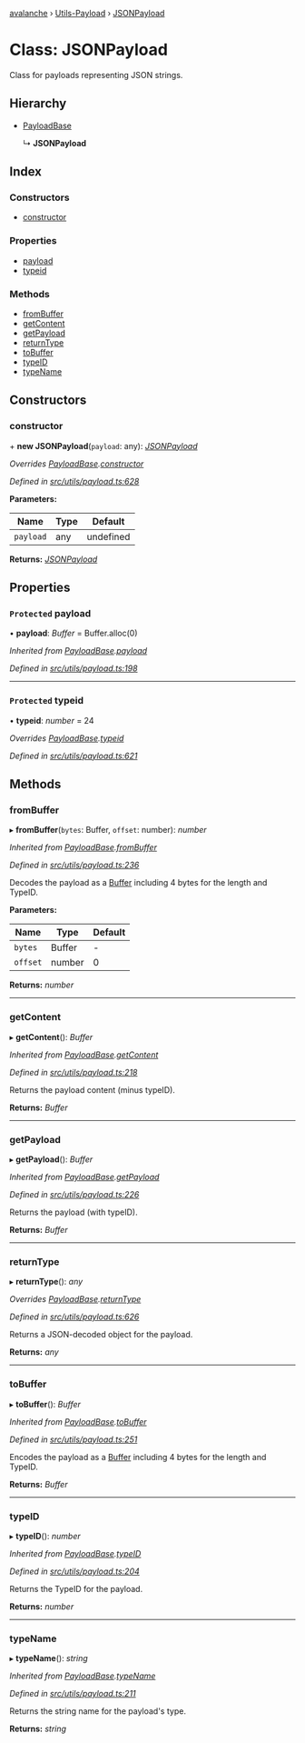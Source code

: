 [avalanche](../README.md) › [Utils-Payload](../modules/utils_payload.md) › [JSONPayload](utils_payload.jsonpayload.md)

# Class: JSONPayload

Class for payloads representing JSON strings.

## Hierarchy

* [PayloadBase](utils_payload.payloadbase.md)

  ↳ **JSONPayload**

## Index

### Constructors

* [constructor](utils_payload.jsonpayload.md#constructor)

### Properties

* [payload](utils_payload.jsonpayload.md#protected-payload)
* [typeid](utils_payload.jsonpayload.md#protected-typeid)

### Methods

* [fromBuffer](utils_payload.jsonpayload.md#frombuffer)
* [getContent](utils_payload.jsonpayload.md#getcontent)
* [getPayload](utils_payload.jsonpayload.md#getpayload)
* [returnType](utils_payload.jsonpayload.md#returntype)
* [toBuffer](utils_payload.jsonpayload.md#tobuffer)
* [typeID](utils_payload.jsonpayload.md#typeid)
* [typeName](utils_payload.jsonpayload.md#typename)

## Constructors

###  constructor

\+ **new JSONPayload**(`payload`: any): *[JSONPayload](utils_payload.jsonpayload.md)*

*Overrides [PayloadBase](utils_payload.payloadbase.md).[constructor](utils_payload.payloadbase.md#constructor)*

*Defined in [src/utils/payload.ts:628](https://github.com/ava-labs/avalanchejs/blob/fa4a637/src/utils/payload.ts#L628)*

**Parameters:**

Name | Type | Default |
------ | ------ | ------ |
`payload` | any | undefined |

**Returns:** *[JSONPayload](utils_payload.jsonpayload.md)*

## Properties

### `Protected` payload

• **payload**: *Buffer* = Buffer.alloc(0)

*Inherited from [PayloadBase](utils_payload.payloadbase.md).[payload](utils_payload.payloadbase.md#protected-payload)*

*Defined in [src/utils/payload.ts:198](https://github.com/ava-labs/avalanchejs/blob/fa4a637/src/utils/payload.ts#L198)*

___

### `Protected` typeid

• **typeid**: *number* = 24

*Overrides [PayloadBase](utils_payload.payloadbase.md).[typeid](utils_payload.payloadbase.md#protected-typeid)*

*Defined in [src/utils/payload.ts:621](https://github.com/ava-labs/avalanchejs/blob/fa4a637/src/utils/payload.ts#L621)*

## Methods

###  fromBuffer

▸ **fromBuffer**(`bytes`: Buffer, `offset`: number): *number*

*Inherited from [PayloadBase](utils_payload.payloadbase.md).[fromBuffer](utils_payload.payloadbase.md#frombuffer)*

*Defined in [src/utils/payload.ts:236](https://github.com/ava-labs/avalanchejs/blob/fa4a637/src/utils/payload.ts#L236)*

Decodes the payload as a [Buffer](https://github.com/feross/buffer) including 4 bytes for the length and TypeID.

**Parameters:**

Name | Type | Default |
------ | ------ | ------ |
`bytes` | Buffer | - |
`offset` | number | 0 |

**Returns:** *number*

___

###  getContent

▸ **getContent**(): *Buffer*

*Inherited from [PayloadBase](utils_payload.payloadbase.md).[getContent](utils_payload.payloadbase.md#getcontent)*

*Defined in [src/utils/payload.ts:218](https://github.com/ava-labs/avalanchejs/blob/fa4a637/src/utils/payload.ts#L218)*

Returns the payload content (minus typeID).

**Returns:** *Buffer*

___

###  getPayload

▸ **getPayload**(): *Buffer*

*Inherited from [PayloadBase](utils_payload.payloadbase.md).[getPayload](utils_payload.payloadbase.md#getpayload)*

*Defined in [src/utils/payload.ts:226](https://github.com/ava-labs/avalanchejs/blob/fa4a637/src/utils/payload.ts#L226)*

Returns the payload (with typeID).

**Returns:** *Buffer*

___

###  returnType

▸ **returnType**(): *any*

*Overrides [PayloadBase](utils_payload.payloadbase.md).[returnType](utils_payload.payloadbase.md#abstract-returntype)*

*Defined in [src/utils/payload.ts:626](https://github.com/ava-labs/avalanchejs/blob/fa4a637/src/utils/payload.ts#L626)*

Returns a JSON-decoded object for the payload.

**Returns:** *any*

___

###  toBuffer

▸ **toBuffer**(): *Buffer*

*Inherited from [PayloadBase](utils_payload.payloadbase.md).[toBuffer](utils_payload.payloadbase.md#tobuffer)*

*Defined in [src/utils/payload.ts:251](https://github.com/ava-labs/avalanchejs/blob/fa4a637/src/utils/payload.ts#L251)*

Encodes the payload as a [Buffer](https://github.com/feross/buffer) including 4 bytes for the length and TypeID.

**Returns:** *Buffer*

___

###  typeID

▸ **typeID**(): *number*

*Inherited from [PayloadBase](utils_payload.payloadbase.md).[typeID](utils_payload.payloadbase.md#typeid)*

*Defined in [src/utils/payload.ts:204](https://github.com/ava-labs/avalanchejs/blob/fa4a637/src/utils/payload.ts#L204)*

Returns the TypeID for the payload.

**Returns:** *number*

___

###  typeName

▸ **typeName**(): *string*

*Inherited from [PayloadBase](utils_payload.payloadbase.md).[typeName](utils_payload.payloadbase.md#typename)*

*Defined in [src/utils/payload.ts:211](https://github.com/ava-labs/avalanchejs/blob/fa4a637/src/utils/payload.ts#L211)*

Returns the string name for the payload's type.

**Returns:** *string*
